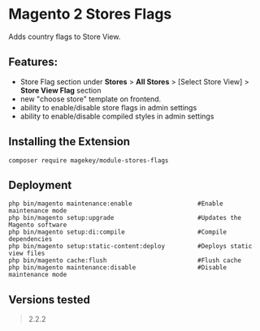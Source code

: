 # Magento 2 Stores Flags

Adds country flags to Store View.

## Features:

- Store Flag section under  **Stores** > **All Stores** > [Select Store View] > **Store View Flag** section
- new "choose store" template on frontend.
- ability to enable/disable store flags in admin settings
- ability to enable/disable compiled styles in admin settings

## Installing the Extension

    composer require magekey/module-stores-flags

## Deployment

    php bin/magento maintenance:enable                  #Enable maintenance mode
    php bin/magento setup:upgrade                       #Updates the Magento software
    php bin/magento setup:di:compile                    #Compile dependencies
    php bin/magento setup:static-content:deploy         #Deploys static view files
    php bin/magento cache:flush                         #Flush cache
    php bin/magento maintenance:disable                 #Disable maintenance mode

## Versions tested
> 2.2.2
